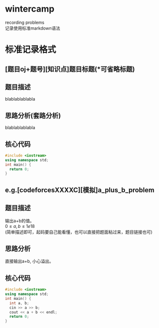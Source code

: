 # wintercamp
recording problems </br>
记录使用标准markdown语法


# 标准记录格式
## [题目oj+题号][知识点]题目标题(*可省略标题)

## 题目描述
blablablablabla
## 思路分析(套路分析)
blablablablabla
## 核心代码
``` c++
#include <iostream>
using namespace std;
int main() {
  return 0;
}
```

## e.g.[codeforcesXXXXC][模拟]a_plus_b_problem
## 题目描述
输出a+b的值。</br>
$0\le a,b\le 1e18$ </br>
(简单描述即可，起码要自己能看懂，也可以直接把题面粘过来，题目链接也可)
## 思路分析
直接输出a+b, 小心溢出。
## 核心代码
``` c++
#include <iostream>
using namespace std;
int main() {
  int a, b;
  cin >> a >> b;
  cout << a + b << endl;
  return 0;
}
```

